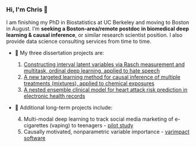 ### Hi, I'm Chris 👋

I am finishing my PhD in Biostatistics at UC Berkeley and moving to Boston in August. I’m **seeking a Boston-area/remote postdoc in biomedical deep learning & causal inference**, or similar research scientist position. I also provide data science consulting services from time to time.

- 🌱 My three dissertation projects are:

   1. [Constructing interval latent variables via Rasch measurement and multitask, ordinal deep learning, applied to hate speech](https://hatespeech.berkeley.edu)
   2. [A new targeted learning method for causal inference of multiple treatments (mixtures), applied to chemical exposures](https://docs.google.com/presentation/d/1of5I8eLh-zhMSuyrHjSI8JA3jHA6GFGqmm1EVfrqCaI/edit)
   3. [A nested ensemble clinical model for heart attack risk prediction in electronic health records](https://docs.google.com/presentation/d/1jL7ukjJ95T-J0XbCOd2O-eMr4EGpqF5AzP2VxFoYRMA/edit)
- 🌱 Additional long-term projects include:

   4. Multi-modal deep learning to track social media marketing of e-cigarettes (vaping) to teenagers - [pilot study](https://www.frontiersin.org/articles/10.3389/fcomm.2019.00075/full)
   5. Causally motivated, nonparametric variable importance - [varimpact software](https://github.com/ck37/varimpact)
<!--
**ck37/ck37** is a ✨ _special_ ✨ repository because its `README.md` (this file) appears on your GitHub profile.

Here are some ideas to get you started:

- 🌱 I’m currently learning ...
- 👯 I’m looking to collaborate on ...

- 💬 Ask me about ...
- 📫 How to reach me: ...
- 😄 Pronouns: ...
- ⚡ Fun fact: ...
-->

